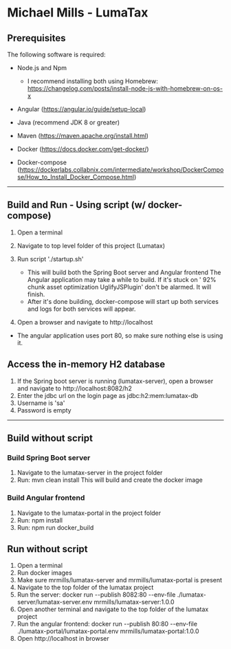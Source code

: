 # Michael Mills - LumaTax

## Prerequisites
The following software is required:
 * Node.js and Npm
   * I recommend installing both using Homebrew: https://changelog.com/posts/install-node-js-with-homebrew-on-os-x

 * Angular (https://angular.io/guide/setup-local)

 * Java (recommend JDK 8 or greater)

 * Maven (https://maven.apache.org/install.html)

 * Docker (https://docs.docker.com/get-docker/)

 * Docker-compose (https://dockerlabs.collabnix.com/intermediate/workshop/DockerCompose/How_to_Install_Docker_Compose.html)

---

## Build and Run - Using script (w/ docker-compose)
1. Open a terminal

2. Navigate to top level folder of this project (Lumatax)

3. Run script './startup.sh'
   * This will build both the Spring Boot server and Angular frontend
     The Angular application may take a while to build. If it's stuck on ' 92% chunk asset optimization UglifyJSPlugin' don't be alarmed. It will finish.
   * After it's done building, docker-compose will start up both services and logs for both services will appear.

4. Open a browser and navigate to http://localhost
  * The angular application uses port 80, so make sure nothing else is using it.


## Access the in-memory H2 database
1. If the Spring boot server is running (lumatax-server), open a browser and navigate to http://localhost:8082/h2
2. Enter the jdbc url on the login page as jdbc:h2:mem:lumatax-db
3. Username is 'sa'
4. Password is empty

---

## Build without script
### Build Spring Boot server
1. Navigate to the lumatax-server in the project folder
2. Run: mvn clean install
    This will build and create the docker image

### Build Angular frontend
1. Navigate to the lumatax-portal in the project folder
2. Run: npm install
2. Run: npm run docker_build


## Run without script
1. Open a terminal
2. Run docker images
3. Make sure mrmills/lumatax-server and mrmills/lumatax-portal is present
4. Navigate to the top folder of the lumatax project
5. Run the server:
    docker run --publish 8082:80 --env-file ./lumatax-server/lumatax-server.env mrmills/lumatax-server:1.0.0
6. Open another terminal and navigate to the top folder of the lumatax project
7. Run the angular frontend:
    docker run --publish 80:80 --env-file ./lumatax-portal/lumatax-portal.env mrmills/lumatax-portal:1.0.0
8. Open http://localhost in browser
